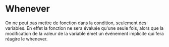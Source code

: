 # Whenever

On ne peut pas mettre de fonction dans la condition, seulement des variables. En effet la fonction ne sera évaluée qu'une seule fois, alors que la modification de la valeur de la variable émet un événement implicite qui fera réagire le whenever.
